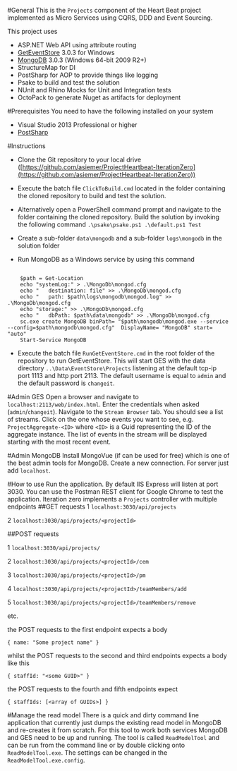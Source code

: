 #General
This is the `Projects` component of the Heart Beat project implemented as Micro Services using CQRS, DDD and Event Sourcing.

This project uses

- ASP.NET Web API using attribute routing
- [GetEventStore](https://geteventstore.com/) 3.0.3 for Windows 
- [MongoDB](https://www.mongodb.org/) 3.0.3 (Windows 64-bit 2009 R2+)
- StructureMap for DI
- PostSharp for AOP to provide things like logging
- Psake to build and test the solution
- NUnit and Rhino Mocks for Unit and Integration tests
- OctoPack to generate Nuget as artifacts for deployment

#Prerequisites
You need to have the following installed on your system 

- Visual Studio 2013 Professional or higher
- [PostSharp](https://visualstudiogallery.msdn.microsoft.com/a058d5d3-e654-43f8-a308-c3bdfdd0be4a)

#Instructions

- Clone the Git repository to your local drive ([https://github.com/asiemer/ProjectHeartbeat-IterationZero](https://github.com/asiemer/ProjectHeartbeat-IterationZero))
- Execute the batch file `ClickToBuild.cmd` located in the folder containing the cloned repository to build and test the solution. 
- Alternatively open a PowerShell command prompt and navigate to the folder containing the cloned repository. Build the solution by invoking the following command `.\psake\psake.ps1 .\default.ps1 Test`

- Create a sub-folder `data\mongodb` and a sub-folder `logs\mongodb` in the solution folder 
- Run MongoDB as a Windows service by using this command

```

    $path = Get-Location
    echo "systemLog:" > .\MongoDb\mongod.cfg
    echo "   destination: file" >> .\MongoDb\mongod.cfg
    echo "   path: $path\logs\mongodb\mongod.log" >> .\MongoDb\mongod.cfg
    echo "storage:" >> .\MongoDb\mongod.cfg
    echo "   dbPath: $path\data\mongodb" >> .\MongoDb\mongod.cfg
    sc.exe create MongoDB binPath= "$path\mongodb\mongod.exe --service --config=$path\mongodb\mongod.cfg"  DisplayName= "MongoDB" start= "auto" 
    Start-Service MongoDB

```

- Execute the batch file `RunGetEventStore.cmd` in the root folder of the repository to run GetEventStore. This will start GES with the data directory `..\Data\EventStore\Projects` listening at the default tcp-ip port 1113 and http port 2113. The default username is equal to `admin` and the default password is `changeit`.

#Admin GES
Open a browser and navigate to `localhost:2113/web/index.html`. Enter the credentials when asked (`admin`/`changeit`). Navigate to the `Stream Browser` tab. You should see a list of streams. Click on the one whose events you want to see, e.g. `ProjectAggregate-<ID>` where `<ID>` is a Guid representing the ID of the aggregate instance. The list of events in the stream will be displayed starting with the most recent event.

#Admin MongoDB
Install MongoVue (if can be used for free) which is one of the best admin tools for MongoDB. Create a new connection. For server just add `localhost`.

#How to use
Run the application. By default IIS Express will listen at port 3030. You can use the Postman REST client for Google Chrome to test the application. Iteration zero implements a `Projects` controller with multiple endpoints
##GET requests
1 `localhost:3030/api/projects`

2 `localhost:3030/api/projects/<projectId>`

##POST requests

1 `localhost:3030/api/projects/`

2 `localhost:3030/api/projects/<projectId>/cem`

3 `localhost:3030/api/projects/<projectId>/pm`

4 `localhost:3030/api/projects/<projectId>/teamMembers/add`

5 `localhost:3030/api/projects/<projectId>/teamMembers/remove`

etc.

the POST requests to the first endpoint expects a body

`{ name: "Some project name" }`

whilst the POST requests to the second and third endpoints expects a body like this

`{ staffId: "<some GUID>" }`

the POST requests to the fourth and fifth endpoints expect

`{ staffIds: [<array of GUIDs>] }`
 
#Manage the read model
There is a quick and dirty command line application that currently just dumps the existing read model in MongoDB and re-creates it from scratch. For this tool to work both services MongoDB and GES need to be up and running.
The tool is called `ReadModelTool` and can be run from the command line or by double clicking onto `ReadModelTool.exe`. The settings can be changed in the `ReadModelTool.exe.config`.
